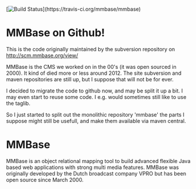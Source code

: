 [![Build Status](https://travis-ci.org/mmbase/mmbase.svg?)](https://travis-ci.org/mmbase/mmbase)


# MMBase on Github!
This is the code originally maintained by the subversion repository on http://scm.mmbase.org/view/

MMBase is the CMS we worked on in the 00's (it was open sourced in 2000). It kind of died more or less  around 2012. The site subversion and maven repositories are still up, but I suppose that will not be for ever.

I decided to migrate the code to github now, and may be split it up a bit. I may even start to reuse some code. I e.g. would sometimes still like to use the taglib. 

So I just started to split out the monolithic repository 'mmbase' the parts I suppose might still be usefull, and make them available via maven central.

# MMBase
MMBase is an object relational mapping tool to build advanced flexible Java based web applications with strong multi media features. MMBase was originally developed by the Dutch broadcast company VPRO but has been open source since March 2000.





